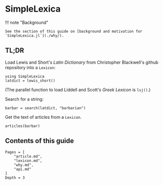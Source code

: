 # SimpleLexica

!!! note "Background"

    See the section of this guide on [background and motivation for `SimpleLexica.jl`](./why/).


## TL;DR


Load Lewis and Short's *Latin Dictionary* from Christopher Blackwell's github repository into a `Lexicon`:

```@example quick
using SimpleLexica
latdict = lewis_short()
```

(The parallel function to load Liddell and Scott's *Greek Lexicon* is `lsj()`.)

Search for a string:

```@example quick
barbar = search(latdict, "barbarian")
```

Get the text of articles from a `Lexicon`.

```@example quick
articles(barbar)
```


## Contents of this guide

```@contents
Pages = [
    "article.md",
    "lexicon.md",
    "why.md",
    "api.md"
]
Depth = 3
```